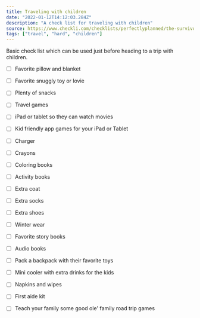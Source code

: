 ```yaml
---
title: Traveling with children
date: "2022-01-12T14:12:03.284Z"
description: "A check list for traveling with children"
source: https://www.checkli.com/checklists/perfectlyplanned/the-survivors-guide-to-traveling-with-children
tags: ["travel", "hard", "children"]
---
```


Basic check list which can be used just before heading to a trip with children.

  - [ ] Favorite pillow and blanket
  - [ ] Favorite snuggly toy or lovie
  - [ ] Plenty of snacks 
  - [ ] Travel games
  - [ ] iPad or tablet so they can watch movies
  - [ ] Kid friendly app games for your iPad or Tablet
  - [ ] Charger
  - [ ] Crayons
  - [ ] Coloring books
  - [ ] Activity books
  - [ ] Extra coat
  - [ ] Extra socks
  - [ ] Extra shoes
  - [ ] Winter wear
  - [ ] Favorite story books 
  - [ ] Audio books
  - [ ] Pack a backpack with their favorite toys
  - [ ] Mini cooler with extra drinks for the kids
  - [ ] Napkins and wipes
  - [ ] First aide kit
  - [ ] Teach your family some good ole' family road trip games

